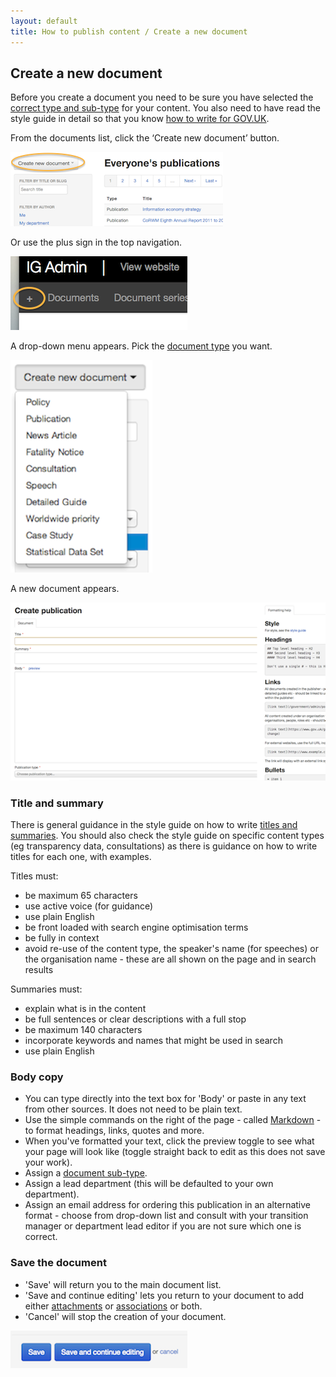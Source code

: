 ```yaml
---
layout: default
title: How to publish content / Create a new document
---
```


## Create a new document

Before you create a document you need to be sure you have selected the [correct type and sub-type](http://alphagov.github.io/inside-government-admin-guide/creating-documents/document-types.html) for your content. You also need to have read the style guide in detail so that you know [how to write for GOV.UK](https://www.gov.uk/designprinciples/styleguide).


From the documents list, click the ‘Create new document’ button.

![Create new document 1](creating-a-new-doc-1.png)

Or use the plus sign in the top navigation.

![Create new document 5](creating-a-new-doc-5.png)

A drop-down menu appears. Pick the [document type](http://alphagov.github.io/inside-government-admin-guide/creating-documents/document-types.html) you want.

![Create new document 2](creating-a-new-doc-2.png)

A new document appears.

![Create new document 3](creating-a-new-doc-3.png)


### Title and summary

There is general guidance in the style guide on how to write [titles and summaries](https://www.gov.uk/designprinciples/detailedguides#detailed-guides). You should also check the style guide on specific content types (eg transparency data, consultations) as there is guidance on how to write titles for each one, with examples.

Titles must:

* be maximum 65 characters 
* use active voice (for guidance) 
* use plain English
* be front loaded with search engine optimisation terms
* be fully in context
* avoid re-use of the content type, the speaker's name (for speeches) or the organisation name - these are all shown on the page and in search results

Summaries must:

* explain what is in the content
* be full sentences or clear descriptions with a full stop
* be maximum 140 characters
* incorporate keywords and names that might be used in search
* use plain English

### Body copy

* You can type directly into the text box for 'Body' or paste in any text from other sources. It does not need to be plain text.
* Use the simple commands on the right of the page - called [Markdown](/inside-government-admin-guide/creating-documents/markdown.html) - to format headings, links, quotes and more.
* When you've formatted your text, click the preview toggle to see what your page will look like (toggle straight back to edit as this does not save your work).
* Assign a [document sub-type](http://alphagov.github.io/inside-government-admin-guide/creating-documents/document-types.html).
* Assign a lead department (this will be defaulted to your own department).
* Assign an email address for ordering this publication in an alternative format - choose from drop-down list and consult with your transition manager or department lead editor if you are not sure which one is correct.

### Save the document

* 'Save' will return you to the main document list.
* 'Save and continue editing' lets you return to your document to add either [attachments](http://alphagov.github.io/inside-government-admin-guide/creating-documents/add-attachments.html) or [associations](http://alphagov.github.io/inside-government-admin-guide/creating-documents/add-associations.html) or both.
* 'Cancel' will stop the creation of your document.

![Create new document 4](creating-a-new-doc-4.png)


